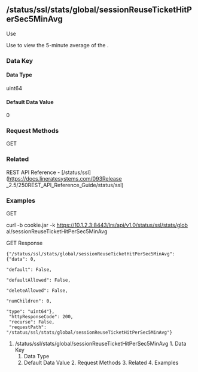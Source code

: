 ## /status/ssl/stats/global/sessionReuseTicketHitPerSec5MinAvg

Use

Use to view the 5-minute average of the .

### Data Key

#### Data Type

uint64

#### Default Data Value

0

### Request Methods

GET

### Related

REST API Reference - [/status/ssl](https://docs.lineratesystems.com/093Release
_2.5/250REST_API_Reference_Guide/status/ssl)

### Examples

GET

curl -b cookie.jar -k https://10.1.2.3:8443/lrs/api/v1.0/status/ssl/stats/glob
al/sessionReuseTicketHitPerSec5MinAvg

GET Response

    
    {"/status/ssl/stats/global/sessionReuseTicketHitPerSec5MinAvg": {"data": 0,
                                                                      "default": False,
                                                                      "defaultAllowed": False,
                                                                      "deleteAllowed": False,
                                                                      "numChildren": 0,
                                                                      "type": "uint64"},
     "httpResponseCode": 200,
     "recurse": False,
     "requestPath": "/status/ssl/stats/global/sessionReuseTicketHitPerSec5MinAvg"}
    

  1. /status/ssl/stats/global/sessionReuseTicketHitPerSec5MinAvg
    1. Data Key
      1. Data Type
      2. Default Data Value
    2. Request Methods
    3. Related
    4. Examples


